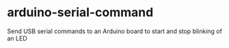 # arduino-serial-command
Send USB serial commands to an Arduino board to start and stop blinking of an LED
